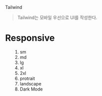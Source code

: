 Tailwind

> Tailwind는 모바일 우선으로 UI를 작성한다. 
# Responsive

<ol> 

1. sm
2. md
3. lg
4. xl
5. 2xl
6. protrait
7. landscape
8. Dark Mode

</ol>